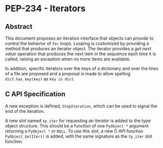 # PEP-234 - Iterators

## Abstract 

This document proposes an iteration interface that objects can provide to control the behavior of `for` loops.
Looping is customized by providing a method that produces an iterator object. The iterator provides a _get next value_ 
operation that produces the next item in the sequence each time it is called, raising an exception when no more
items are available.

In addition, specific iterators over the keys of a dictionary and over the lines of a file are proposed and
a proposal is made to allow spelling `dict.has_key(key)` as `key in dict`.

## C API Specification

A new exception is defined, `StopIteration`, which can be used to signal the end of the iteration.

A new slot named `tp_iter` for requesting an iterator is added to the type object structure. This should be a function
of one `PyObject *` argument returning a `PyObject *` or `NULL`. To use this slot, a new C API function `PyObject_GetIter()`
is added, with the same signature as the `tp_iter` slot function.



